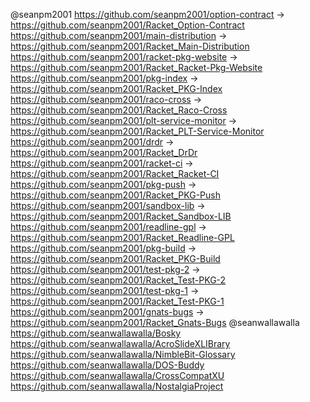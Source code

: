 @seanpm2001
https://github.com/seanpm2001/option-contract -> https://github.com/seanpm2001/Racket_Option-Contract
https://github.com/seanpm2001/main-distribution -> https://github.com/seanpm2001/Racket_Main-Distribution
https://github.com/seanpm2001/racket-pkg-website -> https://github.com/seanpm2001/Racket_Racket-Pkg-Website
https://github.com/seanpm2001/pkg-index -> https://github.com/seanpm2001/Racket_PKG-Index
https://github.com/seanpm2001/raco-cross -> https://github.com/seanpm2001/Racket_Raco-Cross
https://github.com/seanpm2001/plt-service-monitor -> https://github.com/seanpm2001/Racket_PLT-Service-Monitor
https://github.com/seanpm2001/drdr -> https://github.com/seanpm2001/Racket_DrDr
https://github.com/seanpm2001/racket-ci -> https://github.com/seanpm2001/Racket_Racket-CI
https://github.com/seanpm2001/pkg-push -> https://github.com/seanpm2001/Racket_PKG-Push
https://github.com/seanpm2001/sandbox-lib -> https://github.com/seanpm2001/Racket_Sandbox-LIB
https://github.com/seanpm2001/readline-gpl -> https://github.com/seanpm2001/Racket_Readline-GPL
https://github.com/seanpm2001/pkg-build -> https://github.com/seanpm2001/Racket_PKG-Build
https://github.com/seanpm2001/test-pkg-2 -> https://github.com/seanpm2001/Racket_Test-PKG-2
https://github.com/seanpm2001/test-pkg-1 -> https://github.com/seanpm2001/Racket_Test-PKG-1
https://github.com/seanpm2001/gnats-bugs -> https://github.com/seanpm2001/Racket_Gnats-Bugs
@seanwallawalla
https://github.com/seanwallawalla/Bosky
https://github.com/seanwallawalla/AcroSlideXLIBrary
https://github.com/seanwallawalla/NimbleBit-Glossary
https://github.com/seanwallawalla/DOS-Buddy
https://github.com/seanwallawalla/CrossCompatXU
https://github.com/seanwallawalla/NostalgiaProject
